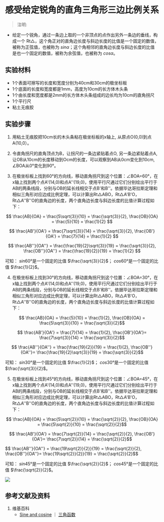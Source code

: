 # 感受给定锐角的直角三角形三边比例关系

> 注明:
>  
- 给定一个锐角，通过一条边上取的一个非顶点的点作出另外一条边的垂线，构成一个 Rt△，这个角正对的直角边长度与斜边长度的比值是一个固定的数值，被称为正弦值，也被称为 $sin α$；这个角相邻的直角边长度与斜边长度的比值是也一个固定的数值，被称为余弦值，也被称为 $cos α$。

## 实验材料

- 1个表面可擦写的长度和宽度分别为40cm和30cm的极坐标板
- 1个底面的长度和宽度都是1mm，高度为10cm的长方体木头条
- 1个由长度和宽度都是2mm的长方体木头条组成的边长均为10cm的直角拐尺
- 1个平行尺
- 粘土无痕胶

## 实验步骤

1. 用粘土无痕胶把10cm长的木头条粘在极坐标板的x轴上, 从原点O(0,0)到点A(10,0）。

2. 令直角拐尺的直角顶点为B，让拐尺的一条边紧贴着点O, 另一条边紧贴着点A, 让OB从10cm的长度移动到Ocm的长度，可以观察到AB从0cm变化到10cm, ∠BOA从0°变化到90°。

3. 在极坐标板上找到60°的方向线，移动直角拐尺到这个位置：∠BOA=60°，在x轴上找到两个点A'(14,0)和点A''(19,0)，使用平行尺通过它们分别绘出平行于AB的两条线段，分别与OB的延长线相交于点B'和B''。依据毕达哥拉斯定理和相似三角形对应边成比例定理，可以计算出Rt△ABO，Rt△A'B'O， Rt△A''B''O的直角边的长度，两个直角边长度与斜边长度的比值计算过程如下：

$$ \frac{AB}{OA} = \frac{5\sqrt{3}}{10} = \frac{\sqrt{3}}{2}, \frac{OB}{OA} = \frac{5}{10} = \frac{1}{2} $$

$$ \frac{AB'}{OA'} = \frac{7\sqrt{3}}{14} = \frac{\sqrt{3}}{2}, \frac{OB'}{OA'} = \frac{7}{14} = \frac{1}{2} $$

$$ \frac{AB''}{OA''} = \frac{\frac{19}{2}\sqrt{3}}{19} = \frac{\sqrt{3}}{2}, \frac{OB''}{OA''} = \frac{\frac{19}{2}}{19} = \frac{1}{2} $$

可知： $sin 60°$是一个固定的比值 $\frac{\sqrt{3}}{2}$； $cos 60°$是一个固定的比值 $\frac{1}{2}$。

4. 在极坐标板上找到30°的方向线，移动直角拐尺到这个位置：∠BOA=30°，在x轴上找到两个点A'(14,0)和点A''(19,0)，使用平行尺通过它们分别绘出平行于AB的两条线段，分别与OB的延长线相交于点B'和B''。依据毕达哥拉斯定理和相似三角形对应边成比例定理，可以计算出Rt△ABO，Rt△A'B'O， Rt△A''B''O的直角边的长度，两个直角边长度与斜边长度的比值计算过程如下：

$$ \frac{AB}{OA} = \frac{5}{10} = \frac{1}{2}, \frac{OB}{OA} = \frac{5\sqrt{3}}{10} = \frac{\sqrt{3}}{2}$$

$$ \frac{AB'}{OA'} = \frac{7}{14} = \frac{1}{2}, \frac{OB'}{OA'}= \frac{7\sqrt{3}}{14} = \frac{\sqrt{3}}{2}$$

$$ \frac{AB''}{OA''} = \frac{\frac{19}{2}}{19} = \frac{1}{2},  \frac{OB''}{OA''}= \frac{\frac{19}{2}\sqrt{3}}{19} = \frac{\sqrt{3}}{2}$$

可知： $sin 30°$是一个固定的比值 $\frac{1}{2}$； $cos 30°$是一个固定的比值 $\frac{\sqrt{3}}{2}$。

5. 在极坐标板上找到45°的方向线，移动直角拐尺到这个位置：∠BOA=45°，在x轴上找到两个点A'(14,0)和点A''(19,0)，使用平行尺通过它们分别绘出平行于AB的两条线段，分别与OB的延长线相交于点B'和B''。依据毕达哥拉斯定理和相似三角形对应边成比例定理，可以计算出Rt△ABO，Rt△A'B'O， Rt△A''B''O的直角边的长度，两个直角边长度与斜边长度的比值计算过程如下：

$$ \frac{AB}{OA} = \frac{5\sqrt{2}}{10} = \frac{\sqrt{2}}{2}, \frac{OB}{OA} = \frac{5\sqrt{2}}{10} = \frac{\sqrt{2}}{2}$$

$$ \frac{AB'}{OA'} = \frac{7\sqrt{2}}{14} = \frac{\sqrt{2}}{2}, \frac{OB'}{OA'}= \frac{7\sqrt{2}}{14} = \frac{\sqrt{2}}{2}$$

$$ \frac{AB''}{OA''} = \frac{19\sqrt{2}}{2}}{19} = \frac{\sqrt{2}}{2},  \frac{OB''}{OA''}= \frac{19\sqrt{2}}{2}}{19} = \frac{\sqrt{2}}{2}$$

可知： $sin 45°$是一个固定的比值 $\frac{\sqrt{2}}{2}$； $cos 45°$是一个固定的比值 $\frac{\sqrt{2}}{2}$。

![](/images/欧几里得几何/三角学/正余切值表/感受给定锐角的直角三角形三边比例关系/1a1.jpg)

## 参考文献及资料

1. 维基百科
	- [Sine and cosine](https://en.wikipedia.org/wiki/Sine) ｜ [三角函数](https://en.wikipedia.org/wiki/三角函数)
